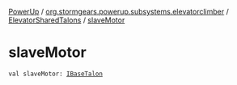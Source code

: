 [PowerUp](../../index.md) / [org.stormgears.powerup.subsystems.elevatorclimber](../index.md) / [ElevatorSharedTalons](index.md) / [slaveMotor](./slave-motor.md)

# slaveMotor

`val slaveMotor: `[`IBaseTalon`](../../org.stormgears.utils.decoupling/-i-base-talon/index.md)